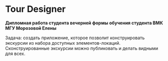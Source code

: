 # Tour Designer
**Дипломная работа студента вечерней формы обучения студента ВМК МГУ Морозовой Елены**

Задача: создать приложение, которое позволит конструировать экскурсии из набора доступных элементов-локаций. Сконструированные экскурсии можно публиковать и делать видными для всех.


